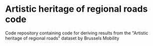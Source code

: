 # Artistic heritage of regional roads code

Code repository containing code for deriving results from the "Artistic heritage of regional roads" dataset by Brussels Mobility
